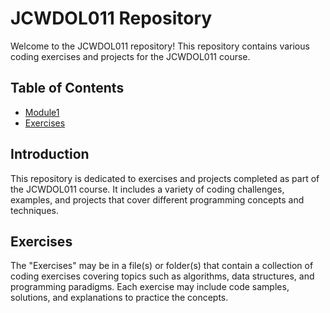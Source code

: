 # JCWDOL011 Repository

Welcome to the JCWDOL011 repository! This repository contains various coding exercises and projects for the JCWDOL011 course.

## Table of Contents

- [Module1](#Module01)
- [Exercises](#exercises)

## Introduction

This repository is dedicated to exercises and projects completed as part of the JCWDOL011 course. It includes a variety of coding challenges, examples, and projects that cover different programming concepts and techniques.

## Exercises

The "Exercises" may be in a file(s) or folder(s) that contain a collection of coding exercises covering topics such as algorithms, data structures, and programming paradigms. Each exercise may include code samples, solutions, and explanations to practice the concepts.

